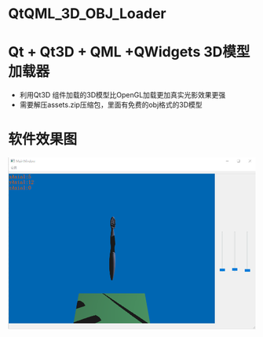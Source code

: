 # QtQML_3D_OBJ_Loader
# Qt + Qt3D + QML +QWidgets 3D模型加载器

- 利用Qt3D 组件加载的3D模型比OpenGL加载更加真实光影效果更强
- 需要解压assets.zip压缩包，里面有免费的obj格式的3D模型

# 软件效果图

![软件效果图](https://github.com/liefyuan/QtQML_3D_OBJ_Loader/blob/master/Rendering.png)

